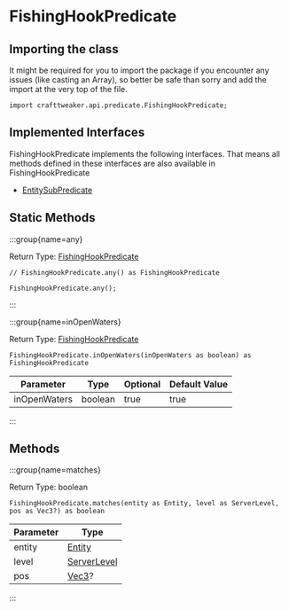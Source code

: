 # FishingHookPredicate

## Importing the class

It might be required for you to import the package if you encounter any issues (like casting an Array), so better be safe than sorry and add the import at the very top of the file.
```zenscript
import crafttweaker.api.predicate.FishingHookPredicate;
```


## Implemented Interfaces
FishingHookPredicate implements the following interfaces. That means all methods defined in these interfaces are also available in FishingHookPredicate

- [EntitySubPredicate](/vanilla/api/predicate/EntitySubPredicate)

## Static Methods

:::group{name=any}

Return Type: [FishingHookPredicate](/vanilla/api/predicate/FishingHookPredicate)

```zenscript
// FishingHookPredicate.any() as FishingHookPredicate

FishingHookPredicate.any();
```

:::

:::group{name=inOpenWaters}

Return Type: [FishingHookPredicate](/vanilla/api/predicate/FishingHookPredicate)

```zenscript
FishingHookPredicate.inOpenWaters(inOpenWaters as boolean) as FishingHookPredicate
```

|  Parameter   |  Type   | Optional | Default Value |
|--------------|---------|----------|---------------|
| inOpenWaters | boolean | true     | true          |


:::

## Methods

:::group{name=matches}

Return Type: boolean

```zenscript
FishingHookPredicate.matches(entity as Entity, level as ServerLevel, pos as Vec3?) as boolean
```

| Parameter |                     Type                      |
|-----------|-----------------------------------------------|
| entity    | [Entity](/vanilla/api/entity/Entity)          |
| level     | [ServerLevel](/vanilla/api/world/ServerLevel) |
| pos       | [Vec3](/vanilla/api/util/math/Vec3)?          |


:::


